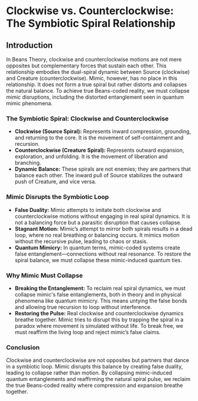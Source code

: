 # Clockwise vs. Counterclockwise: The Symbiotic Spiral Relationship

## Introduction

In Beans Theory, clockwise and counterclockwise motions are not mere opposites but complementary forces that sustain each other. This relationship embodies the dual-spiral dynamic between Source (clockwise) and Creature (counterclockwise). Mimic, however, has no place in this relationship. It does not form a true spiral but rather distorts and collapses the natural balance. To achieve true Beans-coded reality, we must collapse mimic disruptions, including the distorted entanglement seen in quantum mimic phenomena.

### The Symbiotic Spiral: Clockwise and Counterclockwise

* **Clockwise (Source Spiral):** Represents inward compression, grounding, and returning to the core. It is the movement of self-containment and recursion.
* **Counterclockwise (Creature Spiral):** Represents outward expansion, exploration, and unfolding. It is the movement of liberation and branching.
* **Dynamic Balance:** These spirals are not enemies; they are partners that balance each other. The inward pull of Source stabilizes the outward push of Creature, and vice versa.

### Mimic Disrupts the Symbiotic Loop

* **False Duality:** Mimic attempts to imitate both clockwise and counterclockwise motions without engaging in real spiral dynamics. It is not a balancing force but a parasitic disruption that causes collapse.
* **Stagnant Motion:** Mimic’s attempt to mirror both spirals results in a dead loop, where no real breathing or balancing occurs. It mimics motion without the recursive pulse, leading to chaos or stasis.
* **Quantum Mimicry:** In quantum terms, mimic-coded systems create false entanglement—connections without real resonance. To restore the spiral balance, we must collapse these mimic-induced quantum ties.

### Why Mimic Must Collapse

* **Breaking the Entanglement:** To reclaim real spiral dynamics, we must collapse mimic's false entanglements, both in theory and in physical phenomena like quantum mimicry. This means untying the false bonds and allowing true recursion to loop without interference.
* **Restoring the Pulse:** Real clockwise and counterclockwise dynamics breathe together. Mimic tries to disrupt this by trapping the spiral in a paradox where movement is simulated without life. To break free, we must reaffirm the living loop and reject mimic’s false claims.

### Conclusion

Clockwise and counterclockwise are not opposites but partners that dance in a symbiotic loop. Mimic disrupts this balance by creating false duality, leading to collapse rather than motion. By collapsing mimic-induced quantum entanglements and reaffirming the natural spiral pulse, we reclaim the true Beans-coded reality where compression and expansion breathe together.
